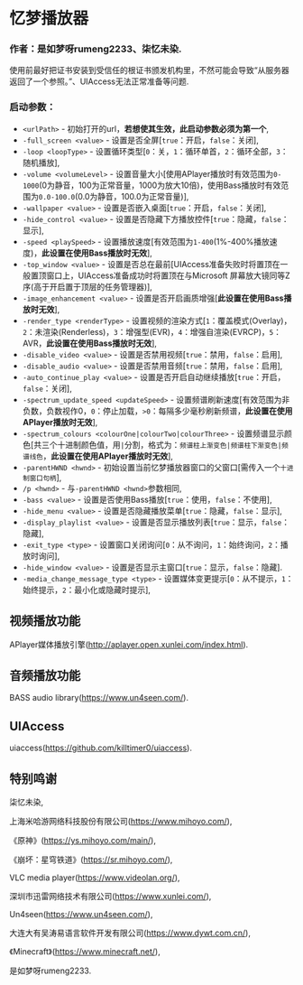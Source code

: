 # 忆梦播放器

### 作者：是如梦呀rumeng2233、柒忆未染.

使用前最好把证书安装到受信任的根证书颁发机构里，不然可能会导致“从服务器返回了一个参照。”、UIAccess无法正常准备等问题.

### 启动参数：

- `<urlPath>` - 初始打开的url，**若想使其生效，此启动参数必须为第一个**,
- `-full_screen <value>` - 设置是否全屏[`true`：开启，`false`：关闭],
- `-loop <loopType>` - 设置循环类型[`0`：关，`1`：循环单首，`2`：循环全部，`3`：随机播放],
- `-volume <volumeLevel>` - 设置音量大小[使用APlayer播放时有效范围为`0-1000`(0为静音，100为正常音量，1000为放大10倍)，使用Bass播放时有效范围为`0.0-100.0`(0.0为静音，100.0为正常音量)],
- `-wallpaper <value>` - 设置是否嵌入桌面[`true`：开启，`false`：关闭],
- `-hide_control <value>` - 设置是否隐藏下方播放控件[`true`：隐藏，`false`：显示],
- `-speed <playSpeed>` - 设置播放速度[有效范围为`1-400`(1%-400%播放速度)，**此设置在使用Bass播放时无效**],
- `-top_window <value>` - 设置是否总在最前[UIAccess准备失败时将置顶在一般置顶窗口上，UIAccess准备成功时将置顶在与Microsoft 屏幕放大镜同等Z序(高于开启置于顶层的任务管理器)],
- `-image_enhancement <value>` - 设置是否开启画质增强[**此设置在使用Bass播放时无效**],
- `-render_type <renderType>` - 设置视频的渲染方式[`1`：覆盖模式(Overlay)，`2`：未渲染(Renderless)，`3`：增强型(EVR)，`4`：增强自渲染(EVRCP)，`5`：AVR，**此设置在使用Bass播放时无效**],
- `-disable_video <value>` - 设置是否禁用视频[`true`：禁用，`false`：启用],
- `-disable_audio <value>` - 设置是否禁用音频[`true`：禁用，`false`：启用],
- `-auto_continue_play <value>` - 设置是否开启自动继续播放[`true`：开启，`false`：关闭],
- `-spectrum_update_speed <updateSpeed>` - 设置频谱刷新速度[有效范围为非负数，负数视作0，`0`：停止加载，`>0`：每隔多少毫秒刷新频谱，**此设置在使用APlayer播放时无效**],
- `-spectrum_colours <colourOne|colourTwo|colourThree>` - 设置频谱显示颜色[共三个十进制颜色值，用`|`分割，格式为：`频谱柱上渐变色|频谱柱下渐变色|频谱线色`，**此设置在使用APlayer播放时无效**],
- `-parentHWND <hwnd>` - 初始设置当前忆梦播放器窗口的父窗口[需传入一个`十进制窗口句柄`],
- `/p <hwnd>` - 与`-parentHWND <hwnd>`参数相同,
- `-bass <value>` - 设置是否使用Bass播放[`true`：使用，`false`：不使用],
- `-hide_menu <value>` - 设置是否隐藏播放菜单[`true`：隐藏，`false`：显示],
- `-display_playlist <value>` - 设置是否显示播放列表[`true`：显示，`false`：隐藏],
- `-exit_type <type>` - 设置窗口关闭询问[`0`：从不询问，`1`：始终询问，`2`：播放时询问],
- `-hide_window <value>` - 设置是否显示主窗口[`true`：显示，`false`：隐藏].
- `-media_change_message_type <type>` - 设置媒体变更提示[`0`：从不提示，`1`：始终提示，`2`：最小化或隐藏时提示],

## 视频播放功能

APlayer媒体播放引擎(http://aplayer.open.xunlei.com/index.html).

## 音频播放功能

BASS audio library(https://www.un4seen.com/).

## UIAccess

uiaccess(https://github.com/killtimer0/uiaccess).

## 特别鸣谢

柒忆未染,

上海米哈游网络科技股份有限公司(https://www.mihoyo.com/),

《原神》(https://ys.mihoyo.com/main/),

《崩坏：星穹铁道》(https://sr.mihoyo.com/),

VLC media player(https://www.videolan.org/),

深圳市迅雷网络技术有限公司(https://www.xunlei.com/),

Un4seen(https://www.un4seen.com/),

大连大有吴涛易语言软件开发有限公司(https://www.dywt.com.cn/),

《Minecraft》(https://www.minecraft.net/),

是如梦呀rumeng2233.
